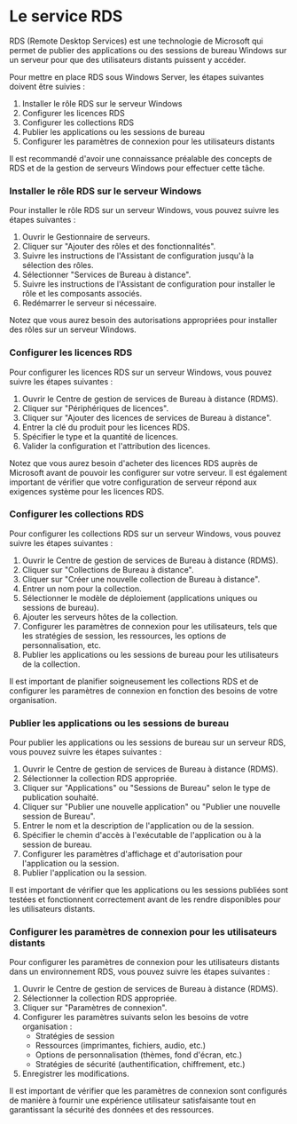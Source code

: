 # Le service RDS

RDS (Remote Desktop Services) est une technologie de Microsoft qui permet de publier des applications ou des sessions de bureau Windows sur un serveur pour que des utilisateurs distants puissent y accéder.

Pour mettre en place RDS sous Windows Server, les étapes suivantes doivent être suivies :

1. Installer le rôle RDS sur le serveur Windows
2. Configurer les licences RDS
3. Configurer les collections RDS
4. Publier les applications ou les sessions de bureau
5. Configurer les paramètres de connexion pour les utilisateurs distants

Il est recommandé d'avoir une connaissance préalable des concepts de RDS et de la gestion de serveurs Windows pour effectuer cette tâche.



### Installer le rôle RDS sur le serveur Windows

Pour installer le rôle RDS sur un serveur Windows, vous pouvez suivre les étapes suivantes :

1. Ouvrir le Gestionnaire de serveurs.
2. Cliquer sur "Ajouter des rôles et des fonctionnalités".
3. Suivre les instructions de l'Assistant de configuration jusqu'à la sélection des rôles.
4. Sélectionner "Services de Bureau à distance".
5. Suivre les instructions de l'Assistant de configuration pour installer le rôle et les composants associés.
6. Redémarrer le serveur si nécessaire.

Notez que vous aurez besoin des autorisations appropriées pour installer des rôles sur un serveur Windows.

### Configurer les licences RDS

Pour configurer les licences RDS sur un serveur Windows, vous pouvez suivre les étapes suivantes :

1. Ouvrir le Centre de gestion de services de Bureau à distance (RDMS).
2. Cliquer sur "Périphériques de licences".
3. Cliquer sur "Ajouter des licences de services de Bureau à distance".
4. Entrer la clé du produit pour les licences RDS.
5. Spécifier le type et la quantité de licences.
6. Valider la configuration et l'attribution des licences.

Notez que vous aurez besoin d'acheter des licences RDS auprès de Microsoft avant de pouvoir les configurer sur votre serveur. Il est également important de vérifier que votre configuration de serveur répond aux exigences système pour les licences RDS.

### Configurer les collections RDS

Pour configurer les collections RDS sur un serveur Windows, vous pouvez suivre les étapes suivantes :

1. Ouvrir le Centre de gestion de services de Bureau à distance (RDMS).
2. Cliquer sur "Collections de Bureau à distance".
3. Cliquer sur "Créer une nouvelle collection de Bureau à distance".
4. Entrer un nom pour la collection.
5. Sélectionner le modèle de déploiement (applications uniques ou sessions de bureau).
6. Ajouter les serveurs hôtes de la collection.
7. Configurer les paramètres de connexion pour les utilisateurs, tels que les stratégies de session, les ressources, les options de personnalisation, etc.
8. Publier les applications ou les sessions de bureau pour les utilisateurs de la collection.

Il est important de planifier soigneusement les collections RDS et de configurer les paramètres de connexion en fonction des besoins de votre organisation.

### Publier les applications ou les sessions de bureau

Pour publier les applications ou les sessions de bureau sur un serveur RDS, vous pouvez suivre les étapes suivantes :

1. Ouvrir le Centre de gestion de services de Bureau à distance (RDMS).
2. Sélectionner la collection RDS appropriée.
3. Cliquer sur "Applications" ou "Sessions de Bureau" selon le type de publication souhaité.
4. Cliquer sur "Publier une nouvelle application" ou "Publier une nouvelle session de Bureau".
5. Entrer le nom et la description de l'application ou de la session.
6. Spécifier le chemin d'accès à l'exécutable de l'application ou à la session de bureau.
7. Configurer les paramètres d'affichage et d'autorisation pour l'application ou la session.
8. Publier l'application ou la session.

Il est important de vérifier que les applications ou les sessions publiées sont testées et fonctionnent correctement avant de les rendre disponibles pour les utilisateurs distants.

### Configurer les paramètres de connexion pour les utilisateurs distants

Pour configurer les paramètres de connexion pour les utilisateurs distants dans un environnement RDS, vous pouvez suivre les étapes suivantes :

1. Ouvrir le Centre de gestion de services de Bureau à distance (RDMS).
2. Sélectionner la collection RDS appropriée.
3. Cliquer sur "Paramètres de connexion".
4. Configurer les paramètres suivants selon les besoins de votre organisation :
   * Stratégies de session
   * Ressources (imprimantes, fichiers, audio, etc.)
   * Options de personnalisation (thèmes, fond d'écran, etc.)
   * Stratégies de sécurité (authentification, chiffrement, etc.)
5. Enregistrer les modifications.

Il est important de vérifier que les paramètres de connexion sont configurés de manière à fournir une expérience utilisateur satisfaisante tout en garantissant la sécurité des données et des ressources.
